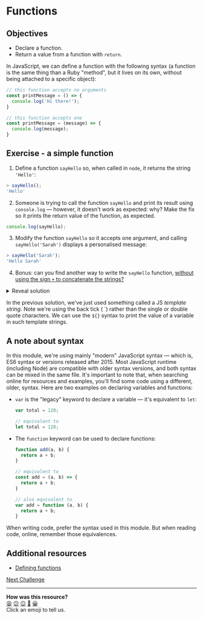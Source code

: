 
# Functions

## Objectives

 * Declare a function.
 * Return a value from a function with `return`.

In JavaScript, we can define a function with the following syntax (a function is the same thing than a Ruby "method", but it lives on its own, without being attached to a specific object):

```js
// this function accepts no arguments
const printMessage = () => {
  console.log('Hi there!');
}

// this function accepts one
const printMessage = (message) => {
  console.log(message);
}
```

## Exercise - a simple function

1. Define a function `sayHello` so, when called in `node`, it returns the string `'Hello'`:

```javascript
> sayHello();
'Hello'
```

2. Someone is trying to call the function `sayHello` and print its result using `console.log` — however, it doesn't work as expected: why? Make the fix so it prints the return value of the function, as expected.

```javascript
console.log(sayHello);
```

3. Modify the function `sayHello` so it accepts one argument, and calling `sayHello('Sarah')` displays a personalised message:
```javascript
> sayHello('Sarah');
'Hello Sarah'
```

4. Bonus: can you find another way to write the `sayHello` function, [without using the sign `+` to concatenate the strings?](https://developer.mozilla.org/en-US/docs/Web/JavaScript/Reference/Template_literals#syntax)

<details>
<summary>Reveal solution</summary>

```javascript

// What about this one? Hint: you might want to use the word "argument" here too.
const sayHello = (name) => {
  return `Hello ${name}`;
}

console.log(sayHello('Sarah'));
```

</details>

In the previous solution, we've just used something called a JS *template string*. Note we're using the back tick ( \`) rather than the single or double quote characters. We can use the `${}` syntax to print the value of a variable in such template strings.

## A note about syntax

In this module, we're using mainly "modern" JavaScript syntax — which is, ES6 syntax or versions released after 2015. Most JavaScript runtime (including Node) are compatible with older syntax versions, and both syntax can be mixed in the same file. It's important to note that, when searching online for resources and examples, you'll find some code using a different, older, syntax. Here are two examples on declaring variables and functions:

 * `var` is the "legacy" keyword to declare a variable — it's equivalent to `let`:
    ```js
    var total = 120;
    
    // equivalent to
    let total = 120;
    ```
 * The `function` keyword can be used to declare functions:
    ```js
    function add(a, b) {
      return a + b;
    }

    // equivalent to
    const add = (a, b) => {
      return a + b;
    }

    // also equivalent to
    var add = function (a, b) {
      return a + b;
    }
    ```
  When writing code, prefer the syntax used in this module. But when reading code, online, remember those equivalences.

## Additional resources

 * [Defining functions](https://developer.mozilla.org/en-US/docs/Web/JavaScript/Guide/Functions#defining_functions)

[Next Challenge](05_returning_values.md)

<!-- BEGIN GENERATED SECTION DO NOT EDIT -->

---

**How was this resource?**  
[😫](https://airtable.com/shrUJ3t7KLMqVRFKR?prefill_Repository=makersacademy/javascript-fundamentals&prefill_File=contents/04_functions.md&prefill_Sentiment=😫) [😕](https://airtable.com/shrUJ3t7KLMqVRFKR?prefill_Repository=makersacademy/javascript-fundamentals&prefill_File=contents/04_functions.md&prefill_Sentiment=😕) [😐](https://airtable.com/shrUJ3t7KLMqVRFKR?prefill_Repository=makersacademy/javascript-fundamentals&prefill_File=contents/04_functions.md&prefill_Sentiment=😐) [🙂](https://airtable.com/shrUJ3t7KLMqVRFKR?prefill_Repository=makersacademy/javascript-fundamentals&prefill_File=contents/04_functions.md&prefill_Sentiment=🙂) [😀](https://airtable.com/shrUJ3t7KLMqVRFKR?prefill_Repository=makersacademy/javascript-fundamentals&prefill_File=contents/04_functions.md&prefill_Sentiment=😀)  
Click an emoji to tell us.

<!-- END GENERATED SECTION DO NOT EDIT -->
